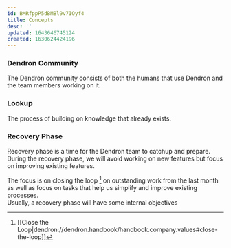 ```yaml
---
id: BMRfppP5dBMBl9v7IOyf4
title: Concepts
desc: ''
updated: 1643646745124
created: 1630624424196
---
```


### Dendron Community

The Dendron community consists of both the humans that use Dendron and the team members working on it.

### Lookup

The process of building on knowledge that already exists.


### Recovery Phase

Recovery phase is a time for the Dendron team to catchup and prepare. 
During the recovery phase, we will avoid working on new features but focus on improving existing features. 

The focus is on closing the loop [^loop] on outstanding work from the last month as well as focus on tasks that help us simplify and improve existing processes.  
Usually, a recovery phase will have some internal objectives


[^loop]: [[Close the Loop|dendron://dendron.handbook/handbook.company.values#close-the-loop]]